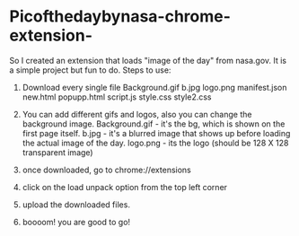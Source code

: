 # Picofthedaybynasa-chrome-extension-
So I created an extension that loads "image of the day" from nasa.gov. It is a simple project but fun to do.
Steps to use:

1) Download every single file 
    Background.gif
    b.jpg
    logo.png
    manifest.json
    new.html
    popupp.html
    script.js
    style.css
    style2.css
    
2) You can add different gifs and logos, also you can change the background image.
    Background.gif - it's the bg, which is shown on the first page itself.
    b.jpg - it's a blurred image that shows up before loading the actual image of the day.
    logo.png - its the logo (should be 128 X 128 transparent image)
    
3) once downloaded, go to chrome://extensions
4) click on the load unpack option from the top left corner
5) upload the downloaded files.
6) boooom! you are good to go!
